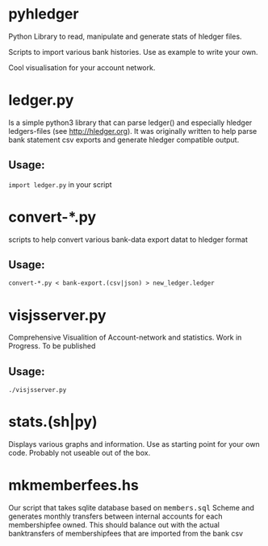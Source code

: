 # pyhledger
Python Library to read, manipulate and generate stats of hledger files.

Scripts to import various bank histories. Use as example to write your own.

Cool visualisation for your account network.

ledger.py
=========

Is a simple python3 library that can parse ledger() and especially hledger ledgers-files (see http://hledger.org).
It was originally written to help parse bank statement csv exports and generate hledger compatible output.

## Usage:
```import ledger.py``` in your script


convert-*.py
===========
scripts to help convert various bank-data export datat to hledger format

## Usage:

    convert-*.py < bank-export.(csv|json) > new_ledger.ledger


visjsserver.py
==============
Comprehensive Visualition of Account-network and statistics. Work in Progress. To be published

## Usage:

    ./visjsserver.py

stats.(sh|py)
=============
Displays various graphs and information.
Use as starting point for your own code.
Probably not useable out of the box.

mkmemberfees.hs
===============
Our script that takes sqlite database based on <tt>members.sql</tt> Scheme and generates
monthly transfers between internal accounts for each membershipfee owned.
This should balance out with the actual banktransfers of membershipfees that are imported
from the bank csv 
